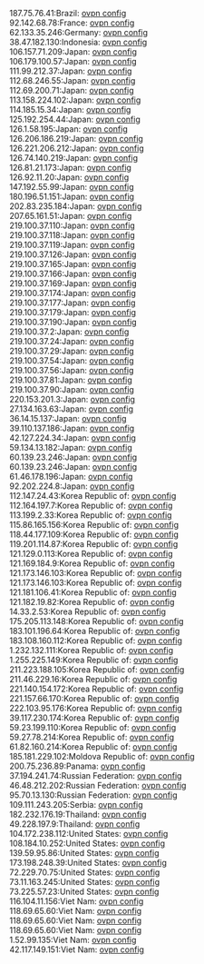 187.75.76.41:Brazil: [ovpn config](vpn/187_75_76_41.ovpn)  
92.142.68.78:France: [ovpn config](vpn/92_142_68_78.ovpn)  
62.133.35.246:Germany: [ovpn config](vpn/62_133_35_246.ovpn)  
38.47.182.130:Indonesia: [ovpn config](vpn/38_47_182_130.ovpn)  
106.157.71.209:Japan: [ovpn config](vpn/106_157_71_209.ovpn)  
106.179.100.57:Japan: [ovpn config](vpn/106_179_100_57.ovpn)  
111.99.212.37:Japan: [ovpn config](vpn/111_99_212_37.ovpn)  
112.68.246.55:Japan: [ovpn config](vpn/112_68_246_55.ovpn)  
112.69.200.71:Japan: [ovpn config](vpn/112_69_200_71.ovpn)  
113.158.224.102:Japan: [ovpn config](vpn/113_158_224_102.ovpn)  
114.185.15.34:Japan: [ovpn config](vpn/114_185_15_34.ovpn)  
125.192.254.44:Japan: [ovpn config](vpn/125_192_254_44.ovpn)  
126.1.58.195:Japan: [ovpn config](vpn/126_1_58_195.ovpn)  
126.206.186.219:Japan: [ovpn config](vpn/126_206_186_219.ovpn)  
126.221.206.212:Japan: [ovpn config](vpn/126_221_206_212.ovpn)  
126.74.140.219:Japan: [ovpn config](vpn/126_74_140_219.ovpn)  
126.81.21.173:Japan: [ovpn config](vpn/126_81_21_173.ovpn)  
126.92.11.20:Japan: [ovpn config](vpn/126_92_11_20.ovpn)  
147.192.55.99:Japan: [ovpn config](vpn/147_192_55_99.ovpn)  
180.196.51.151:Japan: [ovpn config](vpn/180_196_51_151.ovpn)  
202.83.235.184:Japan: [ovpn config](vpn/202_83_235_184.ovpn)  
207.65.161.51:Japan: [ovpn config](vpn/207_65_161_51.ovpn)  
219.100.37.110:Japan: [ovpn config](vpn/219_100_37_110.ovpn)  
219.100.37.118:Japan: [ovpn config](vpn/219_100_37_118.ovpn)  
219.100.37.119:Japan: [ovpn config](vpn/219_100_37_119.ovpn)  
219.100.37.126:Japan: [ovpn config](vpn/219_100_37_126.ovpn)  
219.100.37.165:Japan: [ovpn config](vpn/219_100_37_165.ovpn)  
219.100.37.166:Japan: [ovpn config](vpn/219_100_37_166.ovpn)  
219.100.37.169:Japan: [ovpn config](vpn/219_100_37_169.ovpn)  
219.100.37.174:Japan: [ovpn config](vpn/219_100_37_174.ovpn)  
219.100.37.177:Japan: [ovpn config](vpn/219_100_37_177.ovpn)  
219.100.37.179:Japan: [ovpn config](vpn/219_100_37_179.ovpn)  
219.100.37.190:Japan: [ovpn config](vpn/219_100_37_190.ovpn)  
219.100.37.2:Japan: [ovpn config](vpn/219_100_37_2.ovpn)  
219.100.37.24:Japan: [ovpn config](vpn/219_100_37_24.ovpn)  
219.100.37.29:Japan: [ovpn config](vpn/219_100_37_29.ovpn)  
219.100.37.54:Japan: [ovpn config](vpn/219_100_37_54.ovpn)  
219.100.37.56:Japan: [ovpn config](vpn/219_100_37_56.ovpn)  
219.100.37.81:Japan: [ovpn config](vpn/219_100_37_81.ovpn)  
219.100.37.90:Japan: [ovpn config](vpn/219_100_37_90.ovpn)  
220.153.201.3:Japan: [ovpn config](vpn/220_153_201_3.ovpn)  
27.134.163.63:Japan: [ovpn config](vpn/27_134_163_63.ovpn)  
36.14.15.137:Japan: [ovpn config](vpn/36_14_15_137.ovpn)  
39.110.137.186:Japan: [ovpn config](vpn/39_110_137_186.ovpn)  
42.127.224.34:Japan: [ovpn config](vpn/42_127_224_34.ovpn)  
59.134.13.182:Japan: [ovpn config](vpn/59_134_13_182.ovpn)  
60.139.23.246:Japan: [ovpn config](vpn/60_139_23_246.ovpn)  
60.139.23.246:Japan: [ovpn config](vpn/60_139_23_246.ovpn)  
61.46.178.196:Japan: [ovpn config](vpn/61_46_178_196.ovpn)  
92.202.224.8:Japan: [ovpn config](vpn/92_202_224_8.ovpn)  
112.147.24.43:Korea Republic of: [ovpn config](vpn/112_147_24_43.ovpn)  
112.164.197.7:Korea Republic of: [ovpn config](vpn/112_164_197_7.ovpn)  
113.199.2.33:Korea Republic of: [ovpn config](vpn/113_199_2_33.ovpn)  
115.86.165.156:Korea Republic of: [ovpn config](vpn/115_86_165_156.ovpn)  
118.44.177.109:Korea Republic of: [ovpn config](vpn/118_44_177_109.ovpn)  
119.201.114.87:Korea Republic of: [ovpn config](vpn/119_201_114_87.ovpn)  
121.129.0.113:Korea Republic of: [ovpn config](vpn/121_129_0_113.ovpn)  
121.169.184.9:Korea Republic of: [ovpn config](vpn/121_169_184_9.ovpn)  
121.173.146.103:Korea Republic of: [ovpn config](vpn/121_173_146_103.ovpn)  
121.173.146.103:Korea Republic of: [ovpn config](vpn/121_173_146_103.ovpn)  
121.181.106.41:Korea Republic of: [ovpn config](vpn/121_181_106_41.ovpn)  
121.182.19.82:Korea Republic of: [ovpn config](vpn/121_182_19_82.ovpn)  
14.33.2.53:Korea Republic of: [ovpn config](vpn/14_33_2_53.ovpn)  
175.205.113.148:Korea Republic of: [ovpn config](vpn/175_205_113_148.ovpn)  
183.101.196.64:Korea Republic of: [ovpn config](vpn/183_101_196_64.ovpn)  
183.108.160.112:Korea Republic of: [ovpn config](vpn/183_108_160_112.ovpn)  
1.232.132.111:Korea Republic of: [ovpn config](vpn/1_232_132_111.ovpn)  
1.255.225.149:Korea Republic of: [ovpn config](vpn/1_255_225_149.ovpn)  
211.223.188.105:Korea Republic of: [ovpn config](vpn/211_223_188_105.ovpn)  
211.46.229.16:Korea Republic of: [ovpn config](vpn/211_46_229_16.ovpn)  
221.140.154.172:Korea Republic of: [ovpn config](vpn/221_140_154_172.ovpn)  
221.157.66.170:Korea Republic of: [ovpn config](vpn/221_157_66_170.ovpn)  
222.103.95.176:Korea Republic of: [ovpn config](vpn/222_103_95_176.ovpn)  
39.117.230.174:Korea Republic of: [ovpn config](vpn/39_117_230_174.ovpn)  
59.23.199.110:Korea Republic of: [ovpn config](vpn/59_23_199_110.ovpn)  
59.27.78.214:Korea Republic of: [ovpn config](vpn/59_27_78_214.ovpn)  
61.82.160.214:Korea Republic of: [ovpn config](vpn/61_82_160_214.ovpn)  
185.181.229.102:Moldova Republic of: [ovpn config](vpn/185_181_229_102.ovpn)  
200.75.236.89:Panama: [ovpn config](vpn/200_75_236_89.ovpn)  
37.194.241.74:Russian Federation: [ovpn config](vpn/37_194_241_74.ovpn)  
46.48.212.202:Russian Federation: [ovpn config](vpn/46_48_212_202.ovpn)  
95.70.13.130:Russian Federation: [ovpn config](vpn/95_70_13_130.ovpn)  
109.111.243.205:Serbia: [ovpn config](vpn/109_111_243_205.ovpn)  
182.232.176.19:Thailand: [ovpn config](vpn/182_232_176_19.ovpn)  
49.228.197.9:Thailand: [ovpn config](vpn/49_228_197_9.ovpn)  
104.172.238.112:United States: [ovpn config](vpn/104_172_238_112.ovpn)  
108.184.10.252:United States: [ovpn config](vpn/108_184_10_252.ovpn)  
139.59.95.86:United States: [ovpn config](vpn/139_59_95_86.ovpn)  
173.198.248.39:United States: [ovpn config](vpn/173_198_248_39.ovpn)  
72.229.70.75:United States: [ovpn config](vpn/72_229_70_75.ovpn)  
73.11.163.245:United States: [ovpn config](vpn/73_11_163_245.ovpn)  
73.225.57.23:United States: [ovpn config](vpn/73_225_57_23.ovpn)  
116.104.11.156:Viet Nam: [ovpn config](vpn/116_104_11_156.ovpn)  
118.69.65.60:Viet Nam: [ovpn config](vpn/118_69_65_60.ovpn)  
118.69.65.60:Viet Nam: [ovpn config](vpn/118_69_65_60.ovpn)  
118.69.65.60:Viet Nam: [ovpn config](vpn/118_69_65_60.ovpn)  
1.52.99.135:Viet Nam: [ovpn config](vpn/1_52_99_135.ovpn)  
42.117.149.151:Viet Nam: [ovpn config](vpn/42_117_149_151.ovpn)  
